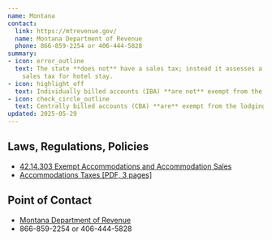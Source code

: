 ```yaml
---
name: Montana
contact:
  link: https://mtrevenue.gov/
  name: Montana Department of Revenue
  phone: 866-859-2254 or 406-444-5828
summary:
- icon: error_outline
  text: The state **does not** have a sales tax; instead it assesses a lodging
    sales tax for hotel stay.
- icon: highlight_off
  text: Individually billed accounts (IBA) **are not** exempt from the lodging sales tax.
- icon: check_circle_outline
  text: Centrally billed accounts (CBA) **are** exempt from the lodging sales tax.
updated: 2025-05-29
---
```


## Laws, Regulations, Policies

* [42.14.303 Exempt Accommodations and Accommodation Sales](https://rules.mt.gov/gateway/ruleno.asp?RN=42.14.303)
* [Accommodations Taxes [PDF, 3 pages]](https://leg.mt.gov/content/Publications/fiscal/leg_reference/Brochures/Accommodations-Taxes-2020_Final.pdf)

## Point of Contact
- [Montana Department of Revenue](https://mtrevenue.gov/)
- 866-859-2254 or 406-444-5828
